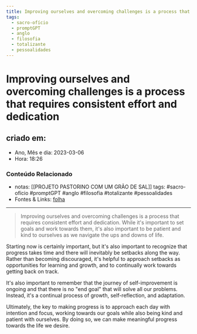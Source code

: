 ```yaml
---
title: Improving ourselves and overcoming challenges is a process that requires consistent effort and dedication
tags:
  - sacro-ofício
  - promptGPT
  - anglo
  - filosofia
  - totalizante
  - pessoalidades
---
```

# Improving ourselves and overcoming challenges is a process that requires consistent effort and dedication

## criado em: 
-  Ano, Mês e dia: 2023-03-06
- Hora: 18:26

### Conteúdo Relacionado
- notas: [[PROJETO PASTORINO COM UM GRÃO DE SAL]]
tags: #sacro-ofício #promptGPT #anglo #filosofia #totalizante #pessoalidades 
- Fontes & Links: [folha](https://www1.folha.uol.com.br/folha/livrariadafolha/825139-ha-cem-anos-nascia-carlos-torres-pastorino-autor-de-minutos-de-sabedoria.shtml)
---
>Improving ourselves and overcoming challenges is a process that requires consistent effort and dedication. While it's important to set goals and work towards them, it's also important to be patient and kind to ourselves as we navigate the ups and downs of life.

Starting now is certainly important, but it's also important to recognize that progress takes time and there will inevitably be setbacks along the way. Rather than becoming discouraged, it's helpful to approach setbacks as opportunities for learning and growth, and to continually work towards getting back on track.

It's also important to remember that the journey of self-improvement is ongoing and that there is no "end goal" that will solve all our problems. Instead, it's a continual process of growth, self-reflection, and adaptation.

Ultimately, the key to making progress is to approach each day with intention and focus, working towards our goals while also being kind and patient with ourselves. By doing so, we can make meaningful progress towards the life we desire.